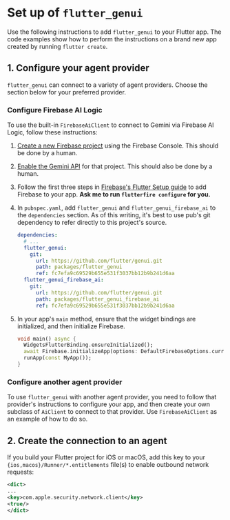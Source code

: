 # Set up of `flutter_genui`

Use the following instructions to add `flutter_genui` to your Flutter app. The
code examples show how to perform the instructions on a brand new app created by
running `flutter create`.

## 1. Configure your agent provider

`flutter_genui` can connect to a variety of agent providers. Choose the section
below for your preferred provider.

### Configure Firebase AI Logic

To use the built-in `FirebaseAiClient` to connect to Gemini via Firebase AI
Logic, follow these instructions:

1. [Create a new Firebase project](https://support.google.com/appsheet/answer/10104995)
   using the Firebase Console. This should be done by a human.
2. [Enable the Gemini API](https://firebase.google.com/docs/gemini-in-firebase/set-up-gemini)
   for that project. This should also be done by a human.
3. Follow the first three steps in
   [Firebase's Flutter Setup guide](https://firebase.google.com/docs/flutter/setup)
   to add Firebase to your app. **Ask me to run `flutterfire configure` for you.**
4. In `pubspec.yaml`, add `flutter_genui` and `flutter_genui_firebase_ai` to the
   `dependencies` section. As of this writing, it's best to use pub's git
   dependency to refer directly to this project's source.

    ```yaml
    dependencies:
      # ...
      flutter_genui:
        git:
          url: https://github.com/flutter/genui.git
          path: packages/flutter_genui
          ref: fc7efa9c69529b655e531f3037bb12b9b241d6aa
      flutter_genui_firebase_ai:
        git:
          url: https://github.com/flutter/genui.git
          path: packages/flutter_genui_firebase_ai
          ref: fc7efa9c69529b655e531f3037bb12b9b241d6aa
    ```

5. In your app's `main` method, ensure that the widget bindings are initialized,
   and then initialize Firebase.

    ```dart
    void main() async {
      WidgetsFlutterBinding.ensureInitialized();
      await Firebase.initializeApp(options: DefaultFirebaseOptions.currentPlatform);
      runApp(const MyApp());
    }
    ```

### Configure another agent provider

To use `flutter_genui` with another agent provider, you need to follow that
provider's instructions to configure your app, and then create your own subclass
of `AiClient` to connect to that provider. Use `FirebaseAiClient` as an example
of how to do so.

## 2. Create the connection to an agent

If you build your Flutter project for iOS or macOS, add this key to your
`{ios,macos}/Runner/*.entitlements` file(s) to enable outbound network
requests:

```xml
<dict>
...
<key>com.apple.security.network.client</key>
<true/>
</dict>
```